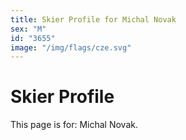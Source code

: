 ```yaml
---
title: Skier Profile for Michal Novak
sex: "M"
id: "3655"
image: "/img/flags/cze.svg" 
---
```


# Skier Profile

This page is for: Michal Novak.
    